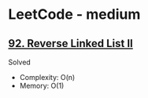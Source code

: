 # LeetCode - medium

## [92. Reverse Linked List II](https://leetcode.com/problems/reverse-linked-list-ii)

Solved

* Complexity: O(n)
* Memory: O(1)
